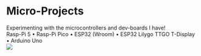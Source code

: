 # Micro-Projects
Experimenting with the microcontrollers and dev-boards I have!
<br>
Rasp-Pi 5 • Rasp-Pi Pico • ESP32 (Wroom) • ESP32 Lilygo TTGO T-Display • Arduino Uno
<br>
<img src="https://github.com/4aryash/Micro-Projects/assets/31902160/51a4c893-c221-4fd5-8350-f66bea72d265"/>
